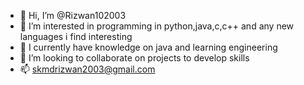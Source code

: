 - 👋 Hi, I’m @Rizwan102003
- 👀 I’m interested in programming in python,java,c,c++ and any new languages i find interesting
- 🌱 I currently have knowledge on java and learning engineering
- 💞️ I’m looking to collaborate on projects to develop skills
- 📫 skmdrizwan2003@gmail.com 

<!---
Rizwan102003/Rizwan102003 is a ✨ special ✨ repository because its `README.md` (this file) appears on your GitHub profile.
You can click the Preview link to take a look at your changes.
--->
